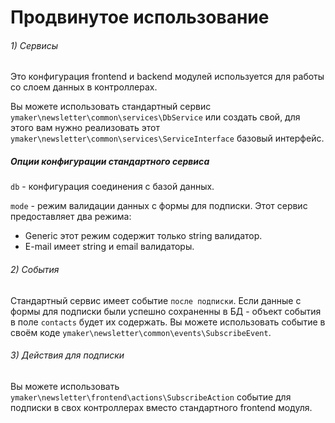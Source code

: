 Продвинутое использование
=========================

###### 1) Сервисы
Это конфигурация frontend и backend модулей
используется для работы со слоем данных в контроллерах.

Вы можете использовать стандартный сервис `ymaker\newsletter\common\services\DbService`
или создать свой, для этого вам нужно реализовать этот `ymaker\newsletter\common\services\ServiceInterface`
базовый интерфейс.

##### Опции конфигурации стандартного сервиса
`db` - конфигурация соединения с базой данных.

`mode` - режим валидации данных с формы для подписки. Этот сервис предоставляет два режима:

* Generic этот режим содержит только string валидатор.
* E-mail имеет string и email валидаторы.

###### 2) События
Стандартный сервис имеет событие `после подписки`. Если данные с формы для подписки были успешно сохраненны в БД - 
объект события в поле `contacts` будет их содержать.
Вы можете использовать событие в своём коде `ymaker\newsletter\common\events\SubscribeEvent`.

###### 3) Действия для подписки
Вы можете использовать `ymaker\newsletter\frontend\actions\SubscribeAction`
событие для подписки в свох контроллерах вместо стандартного frontend модуля.